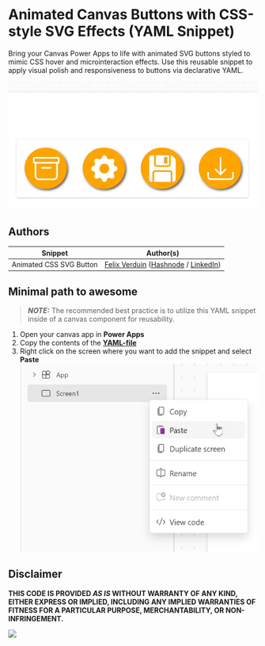 # Animated Canvas Buttons with CSS-style SVG Effects (YAML Snippet)

Bring your Canvas Power Apps to life with animated SVG buttons styled to mimic CSS hover and microinteraction effects. Use this reusable snippet to apply visual polish and responsiveness to buttons via declarative YAML.

![](./assets/GIF_Buttons.gif)

## Authors

Snippet|Author(s)
--------|---------
Animated CSS SVG Button | [Felix Verduin](https://github.com/felixverduin) ([Hashnode](https://fsvtech.hashnode.dev/) / [LinkedIn](https://www.linkedin.com/in/felixverduin/))

## Minimal path to awesome

> **_NOTE:_** The recommended best practice is to utilize this YAML snippet inside of a canvas component for reusability.

1. Open your canvas app in **Power Apps**
1. Copy the contents of the **[YAML-file](./source/AnimatedSVGButton.yaml)**
1. Right click on the screen where you want to add the snippet and select **Paste**
![View of the paste code button](./assets/paste.png)

## Disclaimer

**THIS CODE IS PROVIDED *AS IS* WITHOUT WARRANTY OF ANY KIND, EITHER EXPRESS OR IMPLIED, INCLUDING ANY IMPLIED WARRANTIES OF FITNESS FOR A PARTICULAR PURPOSE, MERCHANTABILITY, OR NON-INFRINGEMENT.**

<img src="https://m365-visitor-stats.azurewebsites.net/powerplatform-snippets/power-apps/animated-buttons" aria-hidden="true" />
